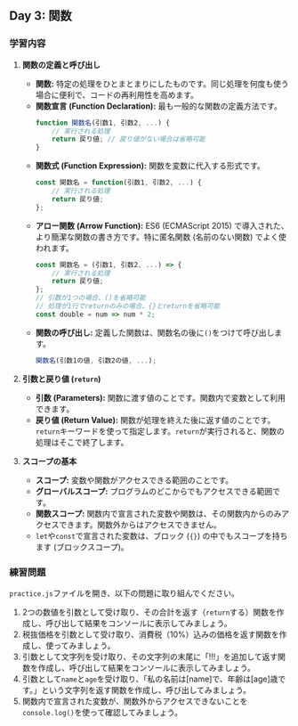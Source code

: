 ## Day 3: 関数

### 学習内容

1.  **関数の定義と呼び出し**
    *   **関数:** 特定の処理をひとまとまりにしたものです。同じ処理を何度も使う場合に便利で、コードの再利用性を高めます。
    *   **関数宣言 (Function Declaration):** 最も一般的な関数の定義方法です。
        ```javascript
        function 関数名(引数1, 引数2, ...) {
            // 実行される処理
            return 戻り値; // 戻り値がない場合は省略可能
        }
        ```
    *   **関数式 (Function Expression):** 関数を変数に代入する形式です。
        ```javascript
        const 関数名 = function(引数1, 引数2, ...) {
            // 実行される処理
            return 戻り値;
        };
        ```
    *   **アロー関数 (Arrow Function):** ES6 (ECMAScript 2015) で導入された、より簡潔な関数の書き方です。特に匿名関数 (名前のない関数) でよく使われます。
        ```javascript
        const 関数名 = (引数1, 引数2, ...) => {
            // 実行される処理
            return 戻り値;
        };
        // 引数が1つの場合、()を省略可能
        // 処理が1行でreturnのみの場合、{}とreturnを省略可能
        const double = num => num * 2;
        ```
    *   **関数の呼び出し:** 定義した関数は、関数名の後に`()`をつけて呼び出します。
        ```javascript
        関数名(引数1の値, 引数2の値, ...);
        ```

2.  **引数と戻り値 (`return`)**
    *   **引数 (Parameters):** 関数に渡す値のことです。関数内で変数として利用できます。
    *   **戻り値 (Return Value):** 関数が処理を終えた後に返す値のことです。`return`キーワードを使って指定します。`return`が実行されると、関数の処理はそこで終了します。

3.  **スコープの基本**
    *   **スコープ:** 変数や関数がアクセスできる範囲のことです。
    *   **グローバルスコープ:** プログラムのどこからでもアクセスできる範囲です。
    *   **関数スコープ:** 関数内で宣言された変数や関数は、その関数内からのみアクセスできます。関数外からはアクセスできません。
    *   `let`や`const`で宣言された変数は、ブロック (`{}`) の中でもスコープを持ちます (ブロックスコープ)。

### 練習問題

`practice.js`ファイルを開き、以下の問題に取り組んでください。

1.  2つの数値を引数として受け取り、その合計を返す（`return`する）関数を作成し、呼び出して結果をコンソールに表示してみましょう。
2.  税抜価格を引数として受け取り、消費税（10%）込みの価格を返す関数を作成し、使ってみましょう。
3.  引数として文字列を受け取り、その文字列の末尾に「!!!」を追加して返す関数を作成し、呼び出して結果をコンソールに表示してみましょう。
4.  引数として`name`と`age`を受け取り、「私の名前は[name]で、年齢は[age]歳です。」という文字列を返す関数を作成し、呼び出してみましょう。
5.  関数内で宣言された変数が、関数外からアクセスできないことを`console.log()`を使って確認してみましょう。
